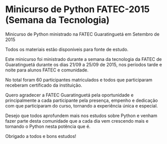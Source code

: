 # Minicurso de Python FATEC-2015 (Semana da Tecnologia)
Minicurso de Python ministrado na FATEC Guaratinguetá em Setembro de 2015

Todos os materiais estão disponíveis para fonte de estudo.

Este minicurso foi ministrado durante a semana da tecnologia da FATEC de Guaratinguetá durante os dias 21/09 a 25/09 de 2015, nos períodos tarde e noite para alunos FATEC e comunidade.

No total foram 60 participantes matriculados e todos que participaram receberam certificado da instituição.

Quero agradecer a FATEC Guaratinguetá pela oportunidade e principalmente a cada participante pela presença, empenho e dedicação com que participaram do curso, tornando a experiência única e especial.

Desejo que todos aprofundem mais nos estudos sobre Python e venham fazer parte desta comunidade que a cada dia vem crescendo mais e tornando o Python  nesta potência que é.

Obrigado a todos e bons estudos!
